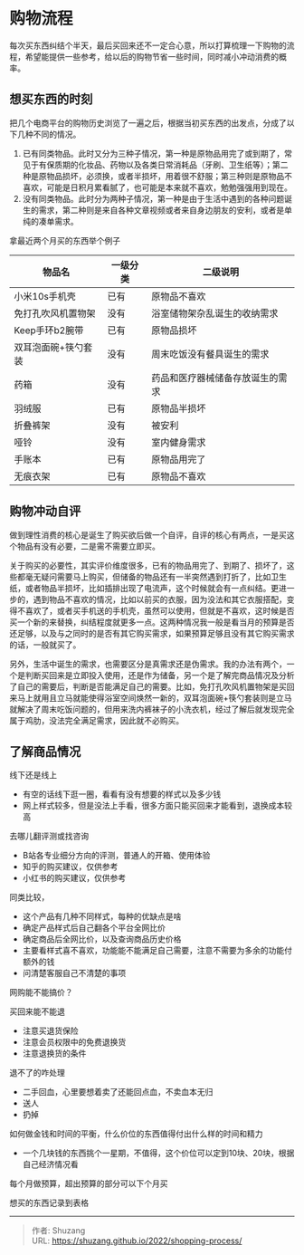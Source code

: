 # 购物流程


每次买东西纠结个半天，最后买回来还不一定合心意，所以打算梳理一下购物的流程，希望能提供一些参考，给以后的购物节省一些时间，同时减小冲动消费的概率。

<!--more-->

## 想买东西的时刻

把几个电商平台的购物历史浏览了一遍之后，根据当初买东西的出发点，分成了以下几种不同的情况。

1. 已有同类物品。此时又分为三种子情况，第一种是原物品用完了或到期了，常见于有保质期的化妆品、药物以及各类日常消耗品（牙刷、卫生纸等）；第二种是原物品损坏，必须换，或者半损坏，用着很不舒服；第三种则是原物品不喜欢，可能是日积月累看腻了，也可能是本来就不喜欢，勉勉强强用到现在。
2. 没有同类物品。此时分为两种子情况，第一种是由于生活中遇到的各种问题诞生的需求，第二种则是来自各种文章视频或者来自身边朋友的安利，或者是单纯的凑单需求。

拿最近两个月买的东西举个例子

| 物品名              | 一级分类 | 二级说明                         |
| ------------------- | -------- | -------------------------------- |
| 小米10s手机壳       | 已有     | 原物品不喜欢                     |
| 免打孔吹风机置物架  | 没有     | 浴室储物架杂乱诞生的收纳需求     |
| Keep手环b2腕带      | 已有     | 原物品损坏                       |
| 双耳泡面碗+筷勺套装 | 没有     | 周末吃饭没有餐具诞生的需求       |
| 药箱                | 没有     | 药品和医疗器械储备存放诞生的需求 |
| 羽绒服              | 已有     | 原物品半损坏                     |
| 折叠裤架            | 没有     | 被安利                           |
| 哑铃                | 没有     | 室内健身需求                     |
| 手账本              | 已有     | 原物品用完了                     |
| 无痕衣架            | 已有     | 原物品不喜欢                     |

## 购物冲动自评

做到理性消费的核心是诞生了购买欲后做一个自评，自评的核心有两点，一是买这个物品有没有必要，二是需不需要立即买。

关于购买的必要性，其实评价维度很多，已有的物品用完了、到期了、损坏了，这些都毫无疑问需要马上购买，但储备的物品还有一半突然遇到打折了，比如卫生纸，或者物品半损坏，比如插排出现了电流声，这个时候就会有一点纠结。更进一步的，遇到物品不喜欢的情况，比如以前买的衣服，因为没法和其它衣服搭配，变得不喜欢了，或者买手机送的手机壳，虽然可以使用，但就是不喜欢，这时候是否买一个新的来替换，纠结程度就更多一点。这两种情况我一般是看当月的预算是否还足够，以及与之同时的是否有其它购买需求，如果预算足够且没有其它购买需求的话，一般就买了。

另外，生活中诞生的需求，也需要区分是真需求还是伪需求。我的办法有两个，一个是判断买回来是立即投入使用，还是作为储备，另一个是了解完商品情况及分析了自己的需要后，判断是否能满足自己的需要。比如，免打孔吹风机置物架是买回来马上就用且立马就能使得浴室空间焕然一新的，双耳泡面碗+筷勺套装则是立马就解决了周末吃饭问题的，但用来洗内裤袜子的小洗衣机，经过了解后就发现完全属于鸡肋，没法完全满足需求，因此就不必购买。



## 了解商品情况



线下还是线上

- 有空的话线下逛一圈，看看有没有想要的样式以及多少钱
- 网上样式较多，但是没法上手看，很多方面只能买回来才能看到，退换成本较高

去哪儿翻评测或找咨询

- B站各专业细分方向的评测，普通人的开箱、使用体验
- 知乎的购买建议，仅供参考
- 小红书的购买建议，仅供参考

同类比较，

- 这个产品有几种不同样式，每种的优缺点是啥
- 确定产品样式后自己翻各个平台全网比价
- 确定商品后全网比价，以及查询商品历史价格
- 主要看样式喜不喜欢，功能能不能满足自己需要，注意不需要为多余的功能付额外的钱
- 问清楚客服自己不清楚的事项

网购能不能搞价？

买回来能不能退

- 注意买退货保险
- 注意会员权限中的免费退换货
- 注意退换货的条件

退不了的咋处理

- 二手回血，心里要想着卖了还能回点血，不卖血本无归
- 送人
- 扔掉

如何做金钱和时间的平衡，什么价位的东西值得付出什么样的时间和精力

- 一个几块钱的东西挑个一星期，不值得，这个价位可以定到10块、20块，根据自己经济情况看

每个月做预算，超出预算的部分可以下个月买

想买的东西记录到表格

---

> 作者: Shuzang  
> URL: https://shuzang.github.io/2022/shopping-process/  

